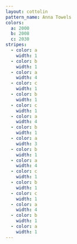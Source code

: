 ```yaml
---
layout: cottolin
pattern_name: Anna Towels
colors:
  a: 2000
  b: 2008
  c: 2030
stripes:
  - color: a
    width: 1
  - color: b
    width: 1
  - color: a
    width: 4
  - color: c
    width: 1
  - color: b
    width: 1
  - color: c
    width: 1
  - color: a
    width: 4
  - color: b
    width: 1
  - color: a
    width: 3
  - color: b
    width: 1
  - color: a
    width: 4
  - color: c
    width: 1
  - color: b
    width: 1
  - color: c
    width: 1
  - color: a
    width: 4
  - color: b
    width: 1
  - color: a
    width: 1
---
```

